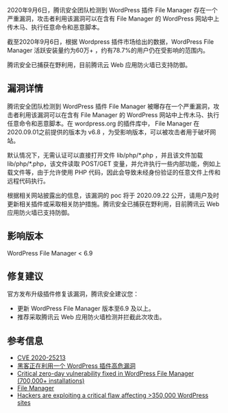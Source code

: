 2020年9月6日，腾讯安全团队检测到 WordPress 插件 File Manager 存在一个严重漏洞，攻击者利用该漏洞可以在含有 File Manager 的 WordPress 网站中上传木马、执行任意命令和恶意脚本。

截至2020年9月6日，根据 Wordpress 插件市场给出的数据，WordPress File Manager 活跃安装量约为60万+ ，约有78.7%的用户仍在受影响的范围内。

腾讯安全已捕获在野利用，目前腾讯云 Web 应用防火墙已支持防御。

## 漏洞详情
腾讯安全团队检测到 WordPress 插件 File Manager 被曝存在一个严重漏洞，攻击者利用该漏洞可以在含有 File Manager 的 WordPress 网站中上传木马、执行任意命令和恶意脚本。在 wordpress.org 的插件库中， File Manager  在2020.09.01之前提供的版本为 v6.8 ，为受影响版本，可以被攻击者用于破坏网站。

默认情况下，无需认证可以直接打开文件 lib/php/\*.php ，并且该文件加载 lib/php/\*.php，该文件读取 POST/GET 变量，并允许执行一些内部功能，例如上载文件等，由于允许使用 PHP 代码，因此会导致未经身份验证的任意文件上传和远程代码执行。

根据相关网站披露出的信息，该漏洞的 poc 将于 2020.09.22 公开，请用户及时更新相关插件或采取相关防护措施。腾讯安全已捕获在野利用，目前腾讯云 Web 应用防火墙已支持防御。


## 影响版本

WordPress File Manager < 6.9

## 修复建议
官方发布升级插件修复该漏洞，腾讯安全建议您：
- 更新 WordPress File Manager  版本至6.9 及以上。
- 推荐采取腾讯云 Web 应用防火墙检测并拦截此次攻击。



## 参考信息
- [CVE 2020-25213](https://wpvulndb.com/vulnerabilities/10389) 
- [黑客正在利用一个 WordPress 插件高危漏洞](https://www.solidot.org/story?sid=65420 )
- [Critical zero-day vulnerability fixed in WordPress File Manager (700,000+ installations)](https://blog.nintechnet.com/critical-zero-day-vulnerability-fixed-in-wordpress-file-manager-700000-installations/) 
- [File Manager](https://cn.wordpress.org/plugins/wp-file-manager/advanced/) 
- [Hackers are exploiting a critical flaw affecting >350,000 WordPress sites](https://arstechnica.com/information-technology/2020/09/hackers-are-exploiting-a-critical-flaw-affecting-350000-wordpress-sites/) 
